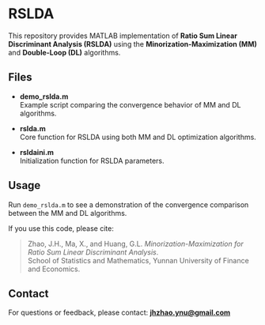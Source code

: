 # RSLDA

This repository provides MATLAB implementation of **Ratio Sum Linear Discriminant Analysis (RSLDA)** using the **Minorization-Maximization (MM)** and **Double-Loop (DL)** algorithms.  

## Files
- **demo_rslda.m**  
  Example script comparing the convergence behavior of MM and DL algorithms.  

- **rslda.m**  
  Core function for RSLDA using both MM and DL optimization algorithms.  

- **rsldaini.m**  
  Initialization function for RSLDA parameters.  

## Usage
Run `demo_rslda.m` to see a demonstration of the convergence comparison between the MM and DL algorithms.  

If you use this code, please cite:

> Zhao, J.H., Ma, X., and Huang, G.L. *Minorization-Maximization for Ratio Sum Linear Discriminant Analysis*.  
> School of Statistics and Mathematics, Yunnan University of Finance and Economics.  

## Contact
For questions or feedback, please contact: **jhzhao.ynu@gmail.com**

